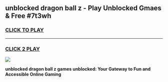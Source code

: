 
## unblocked dragon ball z - Play Unblocked Gmaes & Free #7t3wh
<h3>
<a href="https://news.freeplayer.one?title=unblocked_dragon_ball_z&ref=24F">CLICK TO PLAY</a></h3>
<hr>

<h3>
<a href="https://news.freeplayer.one?title=unblocked_dragon_ball_z&ref=24F">CLICK 2 PLAY</a>
  
</h3>

<a href="https://news.freeplayer.one?title=unblocked_dragon_ball_z&ref=24F/"><img src="https://clearcache.store/games.png"></a>


**unblocked dragon ball z games unblocked: Your Gateway to Fun and Accessible Online Gaming**
